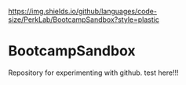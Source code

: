 https://img.shields.io/github/languages/code-size/PerkLab/BootcampSandbox?style=plastic

# BootcampSandbox
Repository for experimenting with github.
test here!!!
